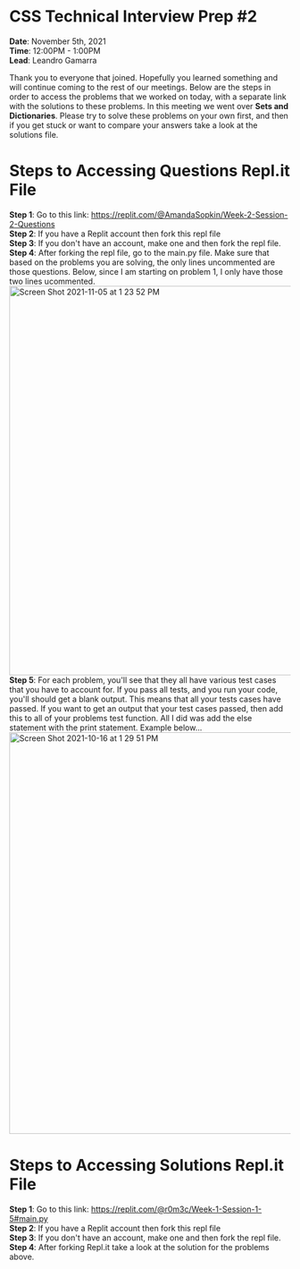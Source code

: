 # CSS Technical Interview Prep #2

<b>Date</b>: November 5th, 2021 <br>
<b>Time</b>: 12:00PM - 1:00PM <br>
<b>Lead</b>: Leandro Gamarra <br>

Thank you to everyone that joined. Hopefully you learned something and will continue coming to the rest of our meetings. Below are the steps in order to access the problems that we worked on today, with a separate link with the solutions to these problems. In this meeting we went over <b>Sets and Dictionaries</b>. Please try to solve these problems on your own first, and then if you get stuck or want to compare your answers take a look at the solutions file.

# Steps to Accessing Questions Repl.it File

<b>Step 1</b>: Go to this link: https://replit.com/@AmandaSopkin/Week-2-Session-2-Questions <br>
<b>Step 2</b>: If you have a Replit account then fork this repl file <br>
<b>Step 3</b>: If you don't have an account, make one and then fork the repl file. <br>
<b>Step 4</b>: After forking the repl file, go to the main.py file. Make sure that based on the problems you are solving, the only lines uncommented are those questions. Below, since I am starting on problem 1, I only have those two lines ucommented. <br> 
<img width="696" alt="Screen Shot 2021-11-05 at 1 23 52 PM" src="https://user-images.githubusercontent.com/33881291/140552798-39e2887d-96ab-4832-b85a-bc88302f0e8c.png">
<b>Step 5</b>: For each problem, you'll see that they all have various test cases that you have to account for. If you pass all tests, and you run your code, you'll should get a blank output. This means that all your tests cases have passed. If you want to get an output that your test cases passed, then add this to all of your problems test function. All I did was add the else statement with the print statement. Example below... <br>
<img width="718" alt="Screen Shot 2021-10-16 at 1 29 51 PM" src="https://user-images.githubusercontent.com/33881291/137596782-2bb0382d-5887-40f7-899e-6e666ca2c10c.png">

# Steps to Accessing Solutions Repl.it File

<b>Step 1</b>: Go to this link: https://replit.com/@r0m3c/Week-1-Session-1-5#main.py <br>
<b>Step 2</b>: If you have a Replit account then fork this repl file <br>
<b>Step 3</b>: If you don't have an account, make one and then fork the repl file. <br>
<b>Step 4</b>: After forking Repl.it take a look at the solution for the problems above.


